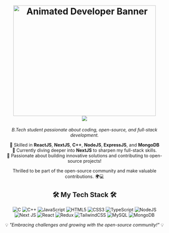 <h1 align="center">
<img src="https://iili.io/JU1Yhg4.gif" alt="Animated Developer Banner" height="350" width="450"/>
<br>  <img src="https://readme-typing-svg.herokuapp.com/?font=Righteous&size=35&&&color=62dafc&center=true&vCenter=true&width=500&height=70&duration=2500&lines=Hi+There+!+;+I'm+Rishab+Bhardwaj+;" />
</h1><p align="center"> <em>B.Tech student passionate about coding, open-source, and full-stack development.</em> </p> <p align="center"> 🔹 Skilled in <b>ReactJS</b>, <b>NextJS</b>, <b>C++</b>, <b>NodeJS</b>, <b>ExpressJS</b>, and <b>MongoDB</b> <br> 🔹 Currently diving deeper into <b>NextJS</b> to sharpen my full-stack skills. <br> 🔹 Passionate about building innovative solutions and contributing to open-source projects! </p>

<p align="center"> Thrilled to be part of the open-source community and make valuable contributions. 🌍💻 </p> <h2 align="center">🛠️ My Tech Stack 🛠️</h2> <p align="center"> <img src="https://img.shields.io/badge/c-%2300599C.svg?style=flat-square&logo=c&logoColor=white" alt="C"> <img src="https://img.shields.io/badge/c++-%2300599C.svg?style=flat-square&logo=c%2B%2B&logoColor=white" alt="C++"> <img src="https://img.shields.io/badge/javascript-%23323330.svg?style=flat-square&logo=javascript&logoColor=%23F7DF1E" alt="JavaScript"> <img src="https://img.shields.io/badge/html5-%23E34F26.svg?style=flat-square&logo=html5&logoColor=white" alt="HTML5"> <img src="https://img.shields.io/badge/css3-%231572B6.svg?style=flat-square&logo=css3&logoColor=white" alt="CSS3"> <img src="https://img.shields.io/badge/typescript-%23007ACC.svg?style=flat-square&logo=typescript&logoColor=white" alt="TypeScript"> <img src="https://img.shields.io/badge/node.js-6DA55F?style=flat-square&logo=node.js&logoColor=white" alt="NodeJS"> <img src="https://img.shields.io/badge/Next-black?style=flat-square&logo=next.js&logoColor=white" alt="Next JS"> <img src="https://img.shields.io/badge/react-%2320232a.svg?style=flat-square&logo=react&logoColor=%2361DAFB" alt="React"> <img src="https://img.shields.io/badge/redux-%23593d88.svg?style=flat-square&logo=redux&logoColor=white" alt="Redux"> <img src="https://img.shields.io/badge/tailwindcss-%2338B2AC.svg?style=flat-square&logo=tailwind-css&logoColor=white" alt="TailwindCSS"> <img src="https://img.shields.io/badge/mysql-4479A1.svg?style=flat-square&logo=mysql&logoColor=white" alt="MySQL"> <img src="https://img.shields.io/badge/MongoDB-%234ea94b.svg?style=flat-square&logo=mongodb&logoColor=white" alt="MongoDB"> </p> <p align="center"> 💡 <i>"Embracing challenges and growing with the open-source community!"</i> 💡 </p>
